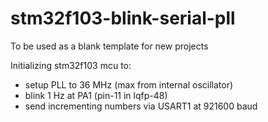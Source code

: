 # stm32f103-blink-serial-pll

To be used as a blank template for new projects

Initializing stm32f103 mcu to:

- setup PLL to 36 MHz (max from internal oscillator)
- blink 1 Hz at PA1 (pin-11 in lqfp-48)
- send incrementing numbers via USART1 at 921600 baud
